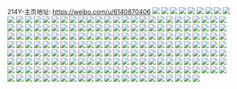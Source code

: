 214Y-主页地址: https://weibo.com/u/6140870406 
![](https://wx4.sinaimg.cn/mw2000/006HAsUSly1h9f76m4mskj32c0340qv7.jpg) 
![](https://wx4.sinaimg.cn/mw2000/006HAsUSly1h9f76mrn5xj31ai1q04qp.jpg) 
![](https://wx4.sinaimg.cn/mw2000/006HAsUSly1h9f76nu4wdj32c0340u0y.jpg) 
![](https://wx4.sinaimg.cn/mw2000/006HAsUSly1h9euamri39j31ib20f7mp.jpg) 
![](https://wx4.sinaimg.cn/mw2000/006HAsUSly1h9eufkx8jfj31sc2dsb2a.jpg) 
![](https://wx4.sinaimg.cn/mw2000/006HAsUSly1h9epw03r9pj32qd21sqv5.jpg) 
![](https://wx4.sinaimg.cn/mw2000/006HAsUSly1h9cyrvygsyj31cx1t8qqc.jpg) 
![](https://wx4.sinaimg.cn/mw2000/006HAsUSly1h9csh7mntzj32sk340kjn.jpg) 
![](https://wx4.sinaimg.cn/mw2000/006HAsUSly1h9coqvbvmxj30zo0ymqam.jpg) 
![](https://wx4.sinaimg.cn/mw2000/006HAsUSly1h9cci1nv0bj32c0340hdu.jpg) 
![](https://wx4.sinaimg.cn/mw2000/006HAsUSly1h9c9b43r0lj30zo0pagxr.jpg) 
![](https://wx4.sinaimg.cn/mw2000/006HAsUSly1h9a7gylm6hj30zo1bi7j5.jpg) 
![](https://wx4.sinaimg.cn/mw2000/006HAsUSly1h9a7h144zwj32bz33ye83.jpg) 
![](https://wx4.sinaimg.cn/mw2000/006HAsUSly1h9a7h3qfpcj31sc2ds7wj.jpg) 
![](https://wx4.sinaimg.cn/mw2000/006HAsUSly1h9a7h63xwnj31sc2dsb2b.jpg) 
![](https://wx4.sinaimg.cn/mw2000/006HAsUSly1h9a7h8ep6wj320r2p0npe.jpg) 
![](https://wx4.sinaimg.cn/mw2000/006HAsUSly1h9a7h98b4aj30zo1bj4fi.jpg) 
![](https://wx4.sinaimg.cn/mw2000/006HAsUSly1h99d0f5hn2j30v314xtnz.jpg) 
![](https://wx4.sinaimg.cn/mw2000/006HAsUSly1h99d0etlyzj30qy0z0wqu.jpg) 
![](https://wx4.sinaimg.cn/mw2000/006HAsUSly1h99d0fmc7uj30qz0zzk5a.jpg) 
![](https://wx4.sinaimg.cn/mw2000/006HAsUSly1h99d0i41xcj32c03407wk.jpg) 
![](https://wx4.sinaimg.cn/mw2000/006HAsUSly1h999qukfppj32c0340u0y.jpg) 
![](https://wx4.sinaimg.cn/mw2000/006HAsUSly1h98vh4awfsj32c03404qq.jpg) 
![](https://wx4.sinaimg.cn/mw2000/006HAsUSly1h98vh6dhx2j31qs2bp7wh.jpg) 
![](https://wx4.sinaimg.cn/mw2000/006HAsUSly1h98vh5j6gnj32c0340hdu.jpg) 
![](https://wx4.sinaimg.cn/mw2000/006HAsUSly1h988cqh6f2j30zo17bwre.jpg) 
![](https://wx4.sinaimg.cn/mw2000/006HAsUSly1h988ckqgx4j30zo13dqfr.jpg) 
![](https://wx4.sinaimg.cn/mw2000/006HAsUSly1h8yi0krrqrj30zo0zcwrp.jpg) 
![](https://wx4.sinaimg.cn/mw2000/006HAsUSly1h8yi0fclhsj30zo0zjgvc.jpg) 
![](https://wx4.sinaimg.cn/mw2000/006HAsUSly1h8yi0pcb9xj30zo0zhww3.jpg) 
![](https://wx4.sinaimg.cn/mw2000/006HAsUSly1h8xw94jfcuj30u0140jyh.jpg) 
![](https://wx4.sinaimg.cn/mw2000/006HAsUSly1h8xw92wpv5j30u0140qdh.jpg) 
![](https://wx4.sinaimg.cn/mw2000/006HAsUSly1h8xw93gnh3j30u0140wn6.jpg) 
![](https://wx4.sinaimg.cn/mw2000/006HAsUSly1h8xw936mxfj30u0140q9i.jpg) 
![](https://wx4.sinaimg.cn/mw2000/006HAsUSly1h8xw92jwixj30sg1kwapm.jpg) 
![](https://wx4.sinaimg.cn/mw2000/006HAsUSly1h8xw944iorj30u014045n.jpg) 
![](https://wx4.sinaimg.cn/mw2000/006HAsUSly1h8xw93pratj30u013u10i.jpg) 
![](https://wx4.sinaimg.cn/mw2000/006HAsUSly1h8xw93x33xj30u0140wmq.jpg) 
![](https://wx4.sinaimg.cn/mw2000/006HAsUSly1h8xw94baqaj30u01400yt.jpg) 
![](https://wx4.sinaimg.cn/mw2000/006HAsUSly1h8jrfafs46j31sc2dsqv5.jpg) 
![](https://wx4.sinaimg.cn/mw2000/006HAsUSly1h8jrfb3fzqj31sc2dsqv5.jpg) 
![](https://wx4.sinaimg.cn/mw2000/006HAsUSly1h8jrf9pq80j31sc2dsqv6.jpg) 
![](https://wx4.sinaimg.cn/mw2000/006HAsUSly1h8jrfbuig1j31sc2dsqv5.jpg) 
![](https://wx4.sinaimg.cn/mw2000/006HAsUSly1h8icjii0w0j31qv2bub2b.jpg) 
![](https://wx4.sinaimg.cn/mw2000/006HAsUSly1h8icjg5kjcj31qw2bukjl.jpg) 
![](https://wx4.sinaimg.cn/mw2000/006HAsUSly1h8hht4p98gj31sc2dse83.jpg) 
![](https://wx4.sinaimg.cn/mw2000/006HAsUSly1h8hht6flagj31sc2ds4qp.jpg) 
![](https://wx4.sinaimg.cn/mw2000/006HAsUSly1h8hht85tb0j31sc2dsu0x.jpg) 
![](https://wx4.sinaimg.cn/mw2000/006HAsUSly1h8bery1q8jj32c03401ky.jpg) 
![](https://wx4.sinaimg.cn/mw2000/006HAsUSly1h8am5ef2uej30zo0om41s.jpg) 
![](https://wx4.sinaimg.cn/mw2000/006HAsUSly1h88cg9euadj30u0140tgl.jpg) 
![](https://wx4.sinaimg.cn/mw2000/006HAsUSly1h88cg8pgzcj30u0140n5d.jpg) 
![](https://wx4.sinaimg.cn/mw2000/006HAsUSly1h88cg96jocj30u014047e.jpg) 
![](https://wx4.sinaimg.cn/mw2000/006HAsUSly1h88cga15hyj30u0140dnu.jpg) 
![](https://wx4.sinaimg.cn/mw2000/006HAsUSly1h88cg9radhj30u0140gtr.jpg) 
![](https://wx4.sinaimg.cn/mw2000/006HAsUSly1h88cg8c2m7j30u0140ahn.jpg) 
![](https://wx4.sinaimg.cn/mw2000/006HAsUSly1h88cgaenj7j30u01407cu.jpg) 
![](https://wx4.sinaimg.cn/mw2000/006HAsUSly1h88cgayhw6j30u0140124.jpg) 
![](https://wx4.sinaimg.cn/mw2000/006HAsUSly1h88cgap4tzj30u0140n34.jpg) 
![](https://wx4.sinaimg.cn/mw2000/006HAsUSly1h84qec6lewj32c02c0kjl.jpg) 
![](https://wx4.sinaimg.cn/mw2000/006HAsUSly1h81arjw8kuj30u0140qcs.jpg) 
![](https://wx4.sinaimg.cn/mw2000/006HAsUSly1h81arlt53uj30u01417dj.jpg) 
![](https://wx4.sinaimg.cn/mw2000/006HAsUSly1h81ari0susj30u0140n43.jpg) 
![](https://wx4.sinaimg.cn/mw2000/006HAsUSly1h81arkwx96j30u0140gsw.jpg) 
![](https://wx4.sinaimg.cn/mw2000/006HAsUSly1h81arj6gsgj30u0140dno.jpg) 
![](https://wx4.sinaimg.cn/mw2000/006HAsUSly1h81arl6ldfj30u0140adu.jpg) 
![](https://wx4.sinaimg.cn/mw2000/006HAsUSly1h81arma5waj30u01400y5.jpg) 
![](https://wx4.sinaimg.cn/mw2000/006HAsUSly1h81arkk3i1j30u0140k0o.jpg) 
![](https://wx4.sinaimg.cn/mw2000/006HAsUSly1h81128i9wij30u0140aj2.jpg) 
![](https://wx4.sinaimg.cn/mw2000/006HAsUSly1h81127zl5vj30u01407cd.jpg) 
![](https://wx4.sinaimg.cn/mw2000/006HAsUSly1h81127gcrhj30u01407c6.jpg) 
![](https://wx4.sinaimg.cn/mw2000/006HAsUSly1h7s05rmb4oj30u0146gok.jpg) 
![](https://wx4.sinaimg.cn/mw2000/006HAsUSly1h7s05r7emyj30u0140n3p.jpg) 
![](https://wx4.sinaimg.cn/mw2000/006HAsUSly1h7s05ry9zqj30u0146dif.jpg) 
![](https://wx4.sinaimg.cn/mw2000/006HAsUSly1h7pf5lyt42j30u01407cs.jpg) 
![](https://wx4.sinaimg.cn/mw2000/006HAsUSly1h7pf5oblr2j30u0140qbf.jpg) 
![](https://wx4.sinaimg.cn/mw2000/006HAsUSly1h7pf5ncmz1j30u0140qew.jpg) 
![](https://wx4.sinaimg.cn/mw2000/006HAsUSly1h7okmuiuh1j30u0140448.jpg) 
![](https://wx4.sinaimg.cn/mw2000/006HAsUSly1h7okmvgkdkj30u0140tf7.jpg) 
![](https://wx4.sinaimg.cn/mw2000/006HAsUSly1h7okmysf69j30u0140wom.jpg) 
![](https://wx4.sinaimg.cn/mw2000/006HAsUSly1h7okmw0lhaj30u0140aj8.jpg) 
![](https://wx4.sinaimg.cn/mw2000/006HAsUSly1h7okmuzs1oj30u0140n3a.jpg) 
![](https://wx4.sinaimg.cn/mw2000/006HAsUSly1h7okmx8eocj30u0140ter.jpg) 
![](https://wx4.sinaimg.cn/mw2000/006HAsUSly1h7okmwtnxrj30u0140dob.jpg) 
![](https://wx4.sinaimg.cn/mw2000/006HAsUSly1h7okmu3vjvj30u0140akm.jpg) 
![](https://wx4.sinaimg.cn/mw2000/006HAsUSly1h7nelbiftoj321u2qgu0x.jpg) 
![](https://wx4.sinaimg.cn/mw2000/006HAsUSly1h7nelavy41j31yv2mh7wh.jpg) 
![](https://wx4.sinaimg.cn/mw2000/006HAsUSly1h7m5i5eb3zj30u0140thn.jpg) 
![](https://wx4.sinaimg.cn/mw2000/006HAsUSly1h7lvywk4mtj30u013zgwv.jpg) 
![](https://wx4.sinaimg.cn/mw2000/006HAsUSly1h7lvyxcfrej30u013zn95.jpg) 
![](https://wx4.sinaimg.cn/mw2000/006HAsUSly1h7lvz0khmgj30u0140ak0.jpg) 
![](https://wx4.sinaimg.cn/mw2000/006HAsUSly1h7l7gq0k1gj30u0140gv2.jpg) 
![](https://wx4.sinaimg.cn/mw2000/006HAsUSly1h7l7gpcmrrj30u0140agr.jpg) 
![](https://wx4.sinaimg.cn/mw2000/006HAsUSly1h7l7gqjiq2j30u0140wl8.jpg) 
![](https://wx4.sinaimg.cn/mw2000/006HAsUSly1h7l7gr5a9hj30u014047z.jpg) 
![](https://wx4.sinaimg.cn/mw2000/006HAsUSly1h7k177n9m9j30u0140jx1.jpg) 
![](https://wx4.sinaimg.cn/mw2000/006HAsUSly1h7k17837m5j30u0140aig.jpg) 
![](https://wx4.sinaimg.cn/mw2000/006HAsUSly1h7k178tgqrj30u0140q8i.jpg) 
![](https://wx4.sinaimg.cn/mw2000/006HAsUSly1h7k177aon7j30u01400zt.jpg) 
![](https://wx4.sinaimg.cn/mw2000/006HAsUSly1h7k17acdq0j30u0140jyu.jpg) 
![](https://wx4.sinaimg.cn/mw2000/006HAsUSly1h7k179sgc5j30u013p12m.jpg) 
![](https://wx4.sinaimg.cn/mw2000/006HAsUSly1h7k1795emyj30u014079d.jpg) 
![](https://wx4.sinaimg.cn/mw2000/006HAsUSly1h7k17av43oj30u013w7ek.jpg) 
![](https://wx4.sinaimg.cn/mw2000/006HAsUSly1h7k178g6h4j30u0140dma.jpg) 
![](https://wx4.sinaimg.cn/mw2000/006HAsUSly1h79gdf6uzzj30u01400yy.jpg) 
![](https://wx4.sinaimg.cn/mw2000/006HAsUSly1h79gdiqrydj30u014012q.jpg) 
![](https://wx4.sinaimg.cn/mw2000/006HAsUSly1h79gdedlg9j30u0140gw1.jpg) 
![](https://wx4.sinaimg.cn/mw2000/006HAsUSly1h75w3ym9jfj31aw1qi1kx.jpg) 
![](https://wx4.sinaimg.cn/mw2000/006HAsUSly1h75w3nferoj323u35stos.jpg) 
![](https://wx4.sinaimg.cn/mw2000/006HAsUSly1h75w3pcz24j323u35sgva.jpg) 
![](https://wx4.sinaimg.cn/mw2000/006HAsUSly1h75w3lhmdqj323u35sqev.jpg) 
![](https://wx4.sinaimg.cn/mw2000/006HAsUSly1h75w3ta3m6j323u35sq9s.jpg) 
![](https://wx4.sinaimg.cn/mw2000/006HAsUSly1h75w3vr0wuj323u35sqdk.jpg) 
![](https://wx4.sinaimg.cn/mw2000/006HAsUSly1h75w3y4zptj323u35snbc.jpg) 
![](https://wx4.sinaimg.cn/mw2000/006HAsUSly1h75w3zgdyej30zo1r144q.jpg) 
![](https://wx4.sinaimg.cn/mw2000/006HAsUSly1h75w3r8df9j323u35swlq.jpg) 
![](https://wx4.sinaimg.cn/mw2000/006HAsUSly1h74lavir92j30u0140414.jpg) 
![](https://wx4.sinaimg.cn/mw2000/006HAsUSly1h73gfkksltj32c03401ky.jpg) 
![](https://wx4.sinaimg.cn/mw2000/006HAsUSly1h6yvscfg4xj30u0179whs.jpg) 
![](https://wx4.sinaimg.cn/mw2000/006HAsUSly1h6yvsctdvwj30u0140who.jpg) 
![](https://wx4.sinaimg.cn/mw2000/006HAsUSly1h6yvsddoqbj30u0140mxp.jpg) 
![](https://wx4.sinaimg.cn/mw2000/006HAsUSly1h6yvsdqsxdj30u01403z6.jpg) 
![](https://wx4.sinaimg.cn/mw2000/006HAsUSly1h6t5b6rkw1j30sg1cgqdb.jpg) 
![](https://wx4.sinaimg.cn/mw2000/006HAsUSly1h6s9pultrhj327z2yne82.jpg) 
![](https://wx4.sinaimg.cn/mw2000/006HAsUSly1h6s9pz42uxj32c0340hdy.jpg) 
![](https://wx4.sinaimg.cn/mw2000/006HAsUSly1h6s9pzpdgxj316d16dqhr.jpg) 
![](https://wx4.sinaimg.cn/mw2000/006HAsUSly1h6s9q0z5k8j32c0340u0z.jpg) 
![](https://wx4.sinaimg.cn/mw2000/006HAsUSly1h6s9q23rpsj322e2r84qr.jpg) 
![](https://wx4.sinaimg.cn/mw2000/006HAsUSly1h6s9q3r6hmj32c0340u0z.jpg) 
![](https://wx4.sinaimg.cn/mw2000/006HAsUSly1h6s9q4zonyj326b2wfb2a.jpg) 
![](https://wx4.sinaimg.cn/mw2000/006HAsUSly1h6s9ptq0o5j32c03404qs.jpg) 
![](https://wx4.sinaimg.cn/mw2000/006HAsUSly1h6s9q5hyi0j315b15bnbz.jpg) 
![](https://wx4.sinaimg.cn/mw2000/006HAsUSly1h6n6xux5yxj32c0340qv8.jpg) 
![](https://wx4.sinaimg.cn/mw2000/006HAsUSly1h6k1wypcsaj31wp1wp7wh.jpg) 
![](https://wx4.sinaimg.cn/mw2000/006HAsUSly1h6k1ypsnytj32c0340npe.jpg) 
![](https://wx4.sinaimg.cn/mw2000/006HAsUSly1h679bf4s83j32c02c0npd.jpg) 
![](https://wx4.sinaimg.cn/mw2000/006HAsUSly1h679bbvl69j329i2c0npf.jpg) 
![](https://wx4.sinaimg.cn/mw2000/006HAsUSly1h679bcfnpwj31ru1rue7n.jpg) 
![](https://wx4.sinaimg.cn/mw2000/006HAsUSly1h679bqlcwgj30u20u2dj6.jpg) 
![](https://wx4.sinaimg.cn/mw2000/006HAsUSly1h679b92j99j32c02c0k95.jpg) 
![](https://wx4.sinaimg.cn/mw2000/006HAsUSly1h679bedh8qj32yc3401l0.jpg) 
![](https://wx4.sinaimg.cn/mw2000/006HAsUSly1h679bfosjoj32c02c0npd.jpg) 
![](https://wx4.sinaimg.cn/mw2000/006HAsUSly1h679bd8vdfj32c02af4qr.jpg) 
![](https://wx4.sinaimg.cn/mw2000/006HAsUSly1h679b6birtj32c02c0qv6.jpg) 
![](https://wx4.sinaimg.cn/mw2000/006HAsUSly1h66d6d62atj32by3401ky.jpg) 
![](https://wx4.sinaimg.cn/mw2000/006HAsUSly1h66d6es4jhj32c0340kjo.jpg) 
![](https://wx4.sinaimg.cn/mw2000/006HAsUSly1h5y97txhnxj323r35re82.jpg) 
![](https://wx4.sinaimg.cn/mw2000/006HAsUSly1h5dk5fo507j32bz33z1l0.jpg) 
![](https://wx4.sinaimg.cn/mw2000/006HAsUSly1h5dgkuqx2ej32by33y4qr.jpg) 
![](https://wx4.sinaimg.cn/mw2000/006HAsUSly1h5dgkkguiaj31s92do7wh.jpg) 
![](https://wx4.sinaimg.cn/mw2000/006HAsUSly1h5dgkp8c8oj31ja21q1kx.jpg) 
![](https://wx4.sinaimg.cn/mw2000/006HAsUSly1h5dgkr5utsj31xa2kdhdt.jpg) 
![](https://wx4.sinaimg.cn/mw2000/006HAsUSly1h5dgkrzy4cj32c0340x6p.jpg) 
![](https://wx4.sinaimg.cn/mw2000/006HAsUSly1h5dgkvf99bj31rv2d5e81.jpg) 
![](https://wx4.sinaimg.cn/mw2000/006HAsUSly1h5dgkjorvjj32c13401ky.jpg) 
![](https://wx4.sinaimg.cn/mw2000/006HAsUSly1h5dgkobnb0j32bz33zkjn.jpg) 
![](https://wx4.sinaimg.cn/mw2000/006HAsUSly1h5cejgeymlj32ei35snph.jpg) 
![](https://wx4.sinaimg.cn/mw2000/006HAsUSly1h5cejhea6aj32c02c0e82.jpg) 
![](https://wx4.sinaimg.cn/mw2000/006HAsUSly1h5cejc30eoj31ur22dqv5.jpg) 
![](https://wx4.sinaimg.cn/mw2000/006HAsUSly1h5ceji7uljj31ql2bhx6p.jpg) 
![](https://wx4.sinaimg.cn/mw2000/006HAsUSly1h5cejj542wj32c12c07wi.jpg) 
![](https://wx4.sinaimg.cn/mw2000/006HAsUSly1h5cejkedi5j32dc35sqv7.jpg) 
![](https://wx4.sinaimg.cn/mw2000/006HAsUSly1h54t3umujuj30zo0y4dls.jpg) 
![](https://wx4.sinaimg.cn/mw2000/006HAsUSly1h4w6pj9lwlj31sc1schdt.jpg) 
![](https://wx4.sinaimg.cn/mw2000/006HAsUSly1h4w6pfm4z1j322m22m1kz.jpg) 
![](https://wx4.sinaimg.cn/mw2000/006HAsUSly1h4w6pgszq9j324d2v9qv6.jpg) 
![](https://wx4.sinaimg.cn/mw2000/006HAsUSly1h4w6pickqcj32hv3407wi.jpg) 
![](https://wx4.sinaimg.cn/mw2000/006HAsUSly1h4w6phgf5gj31hr1zoe81.jpg) 
![](https://wx4.sinaimg.cn/mw2000/006HAsUSly1h4w6pe7zigj31y12lgkjl.jpg) 
![](https://wx4.sinaimg.cn/mw2000/006HAsUSly1h4w6pk35cqj31rw2bzb2a.jpg) 
![](https://wx4.sinaimg.cn/mw2000/006HAsUSly1h4w6pkusccj32c02c0qv5.jpg) 
![](https://wx4.sinaimg.cn/mw2000/006HAsUSly1h4w6plwcqtj31sc2dsb2a.jpg) 
![](https://wx4.sinaimg.cn/mw2000/006HAsUSly1h4tmkv11hzj32c02c0e81.jpg) 
![](https://wx4.sinaimg.cn/mw2000/006HAsUSly1h4tmlqizesj32d6340b2c.jpg) 
![](https://wx4.sinaimg.cn/mw2000/006HAsUSly1h4tmlp0nwmj32c0340b2a.jpg) 
![](https://wx4.sinaimg.cn/mw2000/006HAsUSly1h4tmpjxgfwj32bz340x6t.jpg) 
![](https://wx4.sinaimg.cn/mw2000/006HAsUSly1h4tmq5aflqj30v90nzdiy.jpg) 
![](https://wx4.sinaimg.cn/mw2000/006HAsUSly1h4tmlnagj9j32c02c0e82.jpg) 
![](https://wx4.sinaimg.cn/mw2000/006HAsUSly1h4tmpe8x2sj31n726zkjn.jpg) 
![](https://wx4.sinaimg.cn/mw2000/006HAsUSly1h4tmq34tkij31tw2fvkjl.jpg) 
![](https://wx4.sinaimg.cn/mw2000/006HAsUSly1h4tmq4z8bhj32c03404qq.jpg) 
![](https://wx4.sinaimg.cn/mw2000/006HAsUSly1h3sy4onwz2j31ei1ei1ky.jpg) 
![](https://wx4.sinaimg.cn/mw2000/006HAsUSly1h3jka3i101j30u00u0799.jpg) 
![](https://wx4.sinaimg.cn/mw2000/006HAsUSly1h3h2uikh4qj31rk2crkjl.jpg) 
![](https://wx4.sinaimg.cn/mw2000/006HAsUSly1h2oc6efmidj30u014012r.jpg) 
![](https://wx4.sinaimg.cn/mw2000/006HAsUSly1h2nxgh6jj7j31ig1igqv5.jpg) 
![](https://wx4.sinaimg.cn/mw2000/006HAsUSly1h2nxgek19hj31ig1ig7wh.jpg) 
![](https://wx4.sinaimg.cn/mw2000/006HAsUSly1h2nxgimp4xj31ig1ig7wh.jpg) 
![](https://wx4.sinaimg.cn/mw2000/006HAsUSly1h2m5xoxdfhj32c0340b2c.jpg) 
![](https://wx4.sinaimg.cn/mw2000/006HAsUSly1h2m5xvclxej31ih1zlb29.jpg) 
![](https://wx4.sinaimg.cn/mw2000/006HAsUSly1h2m5xuchmlj32652w8hdx.jpg) 
![](https://wx4.sinaimg.cn/mw2000/006HAsUSly1h1oc82y6byj30u0140agg.jpg) 
![](https://wx4.sinaimg.cn/mw2000/006HAsUSly1h1oc82o731j30u0140guf.jpg) 
![](https://wx4.sinaimg.cn/mw2000/006HAsUSly1h1fwl6advcj32ce3407wl.jpg) 
![](https://wx4.sinaimg.cn/mw2000/006HAsUSly1h1fw4ozvhbj31eu1vsx2g.jpg) 
![](https://wx4.sinaimg.cn/mw2000/006HAsUSly1h1fwl7ga1cj32dc35sx6q.jpg) 
![](https://wx4.sinaimg.cn/mw2000/006HAsUSly1h1fw4sh5j7j31el1vh1ky.jpg) 
![](https://wx4.sinaimg.cn/mw2000/006HAsUSly1h1fwl0tm1nj325u2vshdu.jpg) 
![](https://wx4.sinaimg.cn/mw2000/006HAsUSly1h1fwl1f2rij31951o67wh.jpg) 
![](https://wx4.sinaimg.cn/mw2000/006HAsUSly1h1fwmmmrwoj32c03401kz.jpg) 
![](https://wx4.sinaimg.cn/mw2000/006HAsUSly1h1fw4t6bbdj31ei1vch8i.jpg) 
![](https://wx4.sinaimg.cn/mw2000/006HAsUSly1h0c0wmwprtj31c62dgu0y.jpg) 
![](https://wx4.sinaimg.cn/mw2000/006HAsUSly1h0c0wkucgrj31s435s7wk.jpg) 
![](https://wx4.sinaimg.cn/mw2000/006HAsUSly1gxy2jqotajj31sc1sckcv.jpg) 
![](https://wx4.sinaimg.cn/mw2000/006HAsUSly1gxy2jrliiyj31sc1sc1dc.jpg) 
![](https://wx4.sinaimg.cn/mw2000/006HAsUSly1gxy2jsql7gj31sc1scqnt.jpg) 
